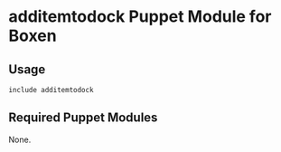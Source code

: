 #  additemtodock Puppet Module for Boxen

## Usage

```puppet
include additemtodock
```

## Required Puppet Modules

None.
